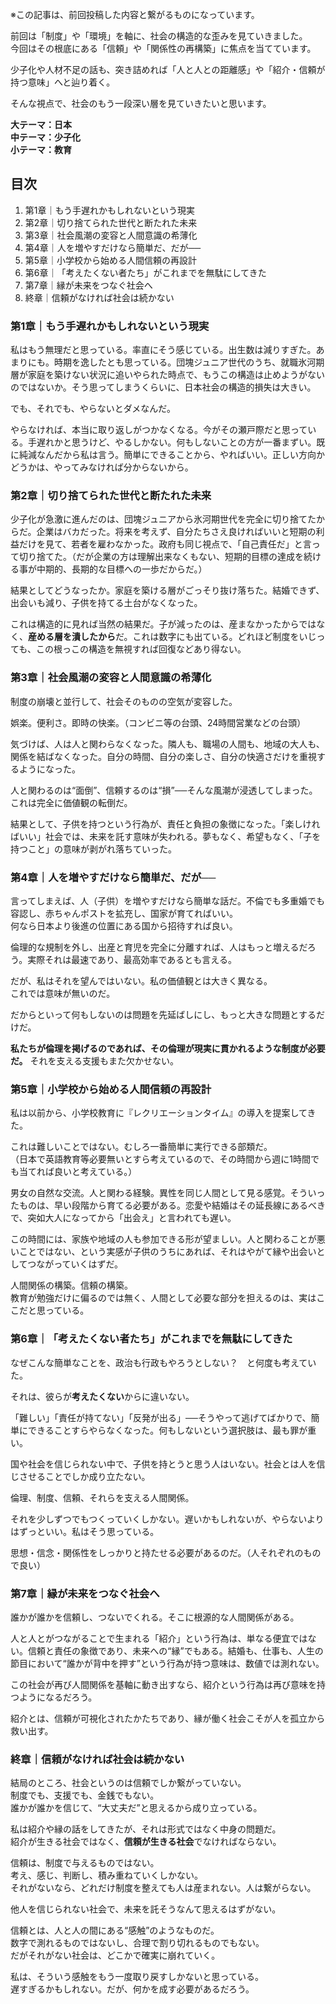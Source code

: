 [](https://note.com/fix2000/n/n3d7bae8ed15c)

※この記事は、前回投稿した内容と繋がるものになっています。

前回は「制度」や「環境」を軸に、社会の構造的な歪みを見ていきました。  
今回はその根底にある「信頼」や「関係性の再構築」に焦点を当てています。

少子化や人材不足の話も、突き詰めれば「人と人との距離感」や「紹介・信頼が持つ意味」へと辿り着く。

そんな視点で、社会のもう一段深い層を見ていきたいと思います。

**大テーマ：日本**  
**中テーマ：少子化**  
**小テーマ：教育**

## 目次

1. 第1章｜もう手遅れかもしれないという現実
2. 第2章｜切り捨てられた世代と断たれた未来
3. 第3章｜社会風潮の変容と人間意識の希薄化
4. 第4章｜人を増やすだけなら簡単だ、だが──
5. 第5章｜小学校から始める人間信頼の再設計
6. 第6章｜「考えたくない者たち」がこれまでを無駄にしてきた
7. 第7章｜縁が未来をつなぐ社会へ
8. 終章｜信頼がなければ社会は続かない

### 第1章｜もう手遅れかもしれないという現実

私はもう無理だと思っている。率直にそう感じている。出生数は減りすぎた。あまりにも。時期を逸したとも思っている。団塊ジュニア世代のうち、就職氷河期層が家庭を築けない状況に追いやられた時点で、もうこの構造は止めようがないのではないか。そう思ってしまうくらいに、日本社会の構造的損失は大きい。

でも、それでも、やらないとダメなんだ。

やらなければ、本当に取り返しがつかなくなる。今がその瀬戸際だと思っている。手遅れかと思うけど、やるしかない。何もしないことの方が一番まずい。既に純減なんだから私は言う。簡単にできることから、やればいい。正しい方向かどうかは、やってみなければ分からないから。

  

### 第2章｜切り捨てられた世代と断たれた未来

少子化が急激に進んだのは、団塊ジュニアから氷河期世代を完全に切り捨てたからだ。企業はバカだった。将来を考えず、自分たちさえ良ければいいと短期の利益だけを見て、若者を雇わなかった。政府も同じ視点で、「自己責任だ」と言って切り捨てた。（だが企業の方は理解出来なくもない、短期的目標の達成を続ける事が中期的、長期的な目標への一歩だからだ。）

結果としてどうなったか。家庭を築ける層がごっそり抜け落ちた。結婚できず、出会いも減り、子供を持てる土台がなくなった。

これは構造的に見れば当然の結果だ。子が減ったのは、産まなかったからではなく、**産める層を潰したから**だ。これは数字にも出ている。どれほど制度をいじっても、この根っこの構造を無視すれば回復などあり得ない。

  

### 第3章｜社会風潮の変容と人間意識の希薄化

制度の崩壊と並行して、社会そのものの空気が変容した。

娯楽。便利さ。即時の快楽。（コンビニ等の台頭、24時間営業などの台頭）

気づけば、人は人と関わらなくなった。隣人も、職場の人間も、地域の大人も、関係を結ばなくなった。自分の時間、自分の楽しさ、自分の快適さだけを重視するようになった。

人と関わるのは“面倒”、信頼するのは“損”──そんな風潮が浸透してしまった。これは完全に価値観の転倒だ。

結果として、子供を持つという行為が、責任と負担の象徴になった。「楽しければいい」社会では、未来を託す意味が失われる。夢もなく、希望もなく、「子を持つこと」の意味が剥がれ落ちていった。

  

### 第4章｜人を増やすだけなら簡単だ、だが──

言ってしまえば、人（子供）を増やすだけなら簡単な話だ。不倫でも多重婚でも容認し、赤ちゃんポストを拡充し、国家が育てればいい。  
何なら日本より後進の位置にある国から招待すれば良い。

倫理的な規制を外し、出産と育児を完全に分離すれば、人はもっと増えるだろう。実際それは最速であり、最高効率であるとも言える。

だが、私はそれを望んではいない。私の価値観とは大きく異なる。  
これでは意味が無いのだ。

だからといって何もしないのは問題を先延ばしにし、もっと大きな問題とするだけだ。

**私たちが倫理を掲げるのであれば、その倫理が現実に貫かれるような制度が必要だ。** それを支える支援もまた欠かせない。

### 第5章｜小学校から始める人間信頼の再設計

私は以前から、小学校教育に『レクリエーションタイム』の導入を提案してきた。

これは難しいことではない。むしろ一番簡単に実行できる部類だ。  
（日本で英語教育等必要無いとすら考えているので、その時間から週に1時間でも当てれば良いと考えている。）

男女の自然な交流。人と関わる経験。異性を同じ人間として見る感覚。そういったものは、早い段階から育てる必要がある。恋愛や結婚はその延長線にあるべきで、突如大人になってから「出会え」と言われても遅い。

この時間には、家族や地域の人も参加できる形が望ましい。人と関わることが悪いことではない、という実感が子供のうちにあれば、それはやがて縁や出会いとしてつながっていくはずだ。

人間関係の構築。信頼の構築。  
教育が勉強だけに偏るのでは無く、人間として必要な部分を担えるのは、実はここだと思っている。

  

### 第6章｜「考えたくない者たち」がこれまでを無駄にしてきた

なぜこんな簡単なことを、政治も行政もやろうとしない？　と何度も考えていた。

それは、彼らが**考えたくない**からに違いない。

「難しい」「責任が持てない」「反発が出る」──そうやって逃げてばかりで、簡単にできることすらやらなくなった。何もしないという選択肢は、最も罪が重い。

国や社会を信じられない中で、子供を持とうと思う人はいない。社会とは人を信じさせることでしか成り立たない。

倫理、制度、信頼、それらを支える人間関係。

それを少しずつでもつくっていくしかない。遅いかもしれないが、やらないよりはずっといい。私はそう思っている。

思想・信念・関係性をしっかりと持たせる必要があるのだ。（人それぞれのもので良い）

  

### 第7章｜縁が未来をつなぐ社会へ

誰かが誰かを信頼し、つないでくれる。そこに根源的な人間関係がある。

人と人とがつながることで生まれる「紹介」という行為は、単なる便宜ではない。信頼と責任の象徴であり、未来への“縁”でもある。結婚も、仕事も、人生の節目において“誰かが背中を押す”という行為が持つ意味は、数値では測れない。

この社会が再び人間関係を基軸に動き出すなら、紹介という行為は再び意味を持つようになるだろう。

紹介とは、信頼が可視化されたかたちであり、縁が働く社会こそが人を孤立から救い出す。

  

### 終章｜信頼がなければ社会は続かない

結局のところ、社会というのは信頼でしか繋がっていない。  
制度でも、支援でも、金銭でもない。  
誰かが誰かを信じて、“大丈夫だ”と思えるから成り立っている。

私は紹介や縁の話をしてきたが、それは形式ではなく中身の問題だ。  
紹介が生きる社会ではなく、**信頼が生きる社会**でなければならない。

信頼は、制度で与えるものではない。  
考え、感じ、判断し、積み重ねていくしかない。  
それがないなら、どれだけ制度を整えても人は産まれない。人は繋がらない。

他人を信じられない社会で、未来を託そうなんて思えるはずがない。

信頼とは、人と人の間にある“感触”のようなものだ。  
数字で測れるものではないし、合理で割り切れるものでもない。  
だがそれがない社会は、どこかで確実に崩れていく。

私は、そういう感触をもう一度取り戻すしかないと思っている。  
遅すぎるかもしれない。だが、何かを成す必要があるだろう。